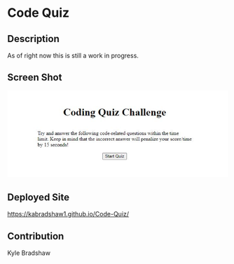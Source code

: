 # Code Quiz

## Description

As of right now this is still a work in progress.  

## Screen Shot

![alt text](assets/images/screenshot.jpg)

## Deployed Site

https://kabradshaw1.github.io/Code-Quiz/

## Contribution

Kyle Bradshaw

